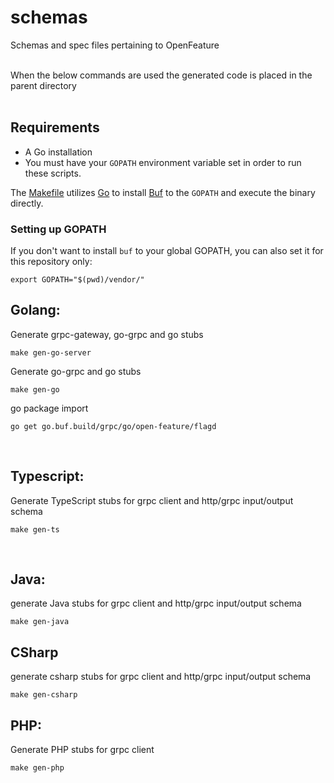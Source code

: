 # schemas

Schemas and spec files pertaining to OpenFeature

<br />
When the below commands are used the generated code is placed in the parent directory
<br />
<br />

## Requirements

- A Go installation
- You must have your `GOPATH` environment variable set in order to run these scripts.

The [Makefile](./Makefile) utilizes [Go](https://go.dev/) to install [Buf](https://buf.build/product/cli/) to the `GOPATH` and execute the binary directly.

### Setting up GOPATH

If you don't want to install `buf` to your global GOPATH, you can also set it for this repository only:

```
export GOPATH="$(pwd)/vendor/"
```

## Golang:

Generate grpc-gateway, go-grpc and go stubs

```
make gen-go-server
```

Generate go-grpc and go stubs

```
make gen-go
```

go package import

```
go get go.buf.build/grpc/go/open-feature/flagd
```

<br />

## Typescript:

Generate TypeScript stubs for grpc client and http/grpc input/output schema

```
make gen-ts
```

<br />

## Java:

generate Java stubs for grpc client and http/grpc input/output schema

```
make gen-java
```

## CSharp

generate csharp stubs for grpc client and http/grpc input/output schema
```
make gen-csharp
```

## PHP:

Generate PHP stubs for grpc client

```
make gen-php
```
